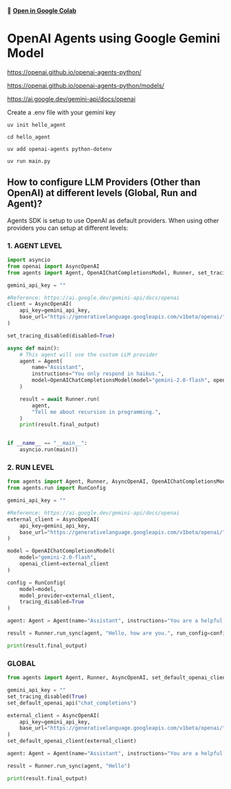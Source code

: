 🚀 **[Open in Google Colab](https://colab.research.google.com/drive/1T3JPcpC7B7_ASDFLifLwwDH0Ikgc68Am?usp=sharing)**
# OpenAI Agents using Google Gemini Model

https://openai.github.io/openai-agents-python/

https://openai.github.io/openai-agents-python/models/

https://ai.google.dev/gemini-api/docs/openai


Create a .env file with your gemini key
    
    
    uv init hello_agent

    cd hello_agent

    uv add openai-agents python-dotenv

    uv run main.py

## How to configure LLM Providers (Other than OpenAI) at different levels (Global, Run and Agent)?

Agents SDK is setup to use OpenAI as default providers. When using other providers you can setup at different levels:

### 1. AGENT LEVEL

```python
import asyncio
from openai import AsyncOpenAI
from agents import Agent, OpenAIChatCompletionsModel, Runner, set_tracing_disabled

gemini_api_key = ""

#Reference: https://ai.google.dev/gemini-api/docs/openai
client = AsyncOpenAI(
    api_key=gemini_api_key,
    base_url="https://generativelanguage.googleapis.com/v1beta/openai/",
)

set_tracing_disabled(disabled=True)

async def main():
    # This agent will use the custom LLM provider
    agent = Agent(
        name="Assistant",
        instructions="You only respond in haikus.",
        model=OpenAIChatCompletionsModel(model="gemini-2.0-flash", openai_client=client),
    )

    result = await Runner.run(
        agent,
        "Tell me about recursion in programming.",
    )
    print(result.final_output)


if __name__ == "__main__":
    asyncio.run(main())
```

### 2. RUN LEVEL

```python
from agents import Agent, Runner, AsyncOpenAI, OpenAIChatCompletionsModel
from agents.run import RunConfig

gemini_api_key = ""

#Reference: https://ai.google.dev/gemini-api/docs/openai
external_client = AsyncOpenAI(
    api_key=gemini_api_key,
    base_url="https://generativelanguage.googleapis.com/v1beta/openai/",
)

model = OpenAIChatCompletionsModel(
    model="gemini-2.0-flash",
    openai_client=external_client
)

config = RunConfig(
    model=model,
    model_provider=external_client,
    tracing_disabled=True
)

agent: Agent = Agent(name="Assistant", instructions="You are a helpful assistant")

result = Runner.run_sync(agent, "Hello, how are you.", run_config=config)

print(result.final_output)
```

### GLOBAL

```python
from agents import Agent, Runner, AsyncOpenAI, set_default_openai_client, set_tracing_disabled, set_default_openai_api

gemini_api_key = ""
set_tracing_disabled(True)
set_default_openai_api("chat_completions")

external_client = AsyncOpenAI(
    api_key=gemini_api_key,
    base_url="https://generativelanguage.googleapis.com/v1beta/openai/",
)
set_default_openai_client(external_client)

agent: Agent = Agent(name="Assistant", instructions="You are a helpful assistant", model="gemini-2.0-flash")

result = Runner.run_sync(agent, "Hello")

print(result.final_output)
``` 